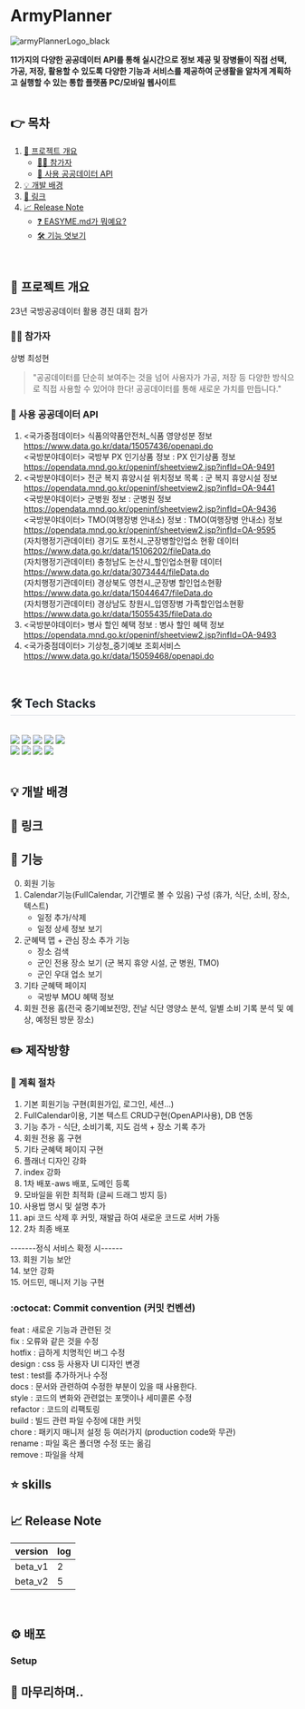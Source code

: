 # ArmyPlanner
![armyPlannerLogo_black](https://github.com/froggy-hyun/ArmyPlanner/assets/111727754/c54fe781-d11d-4db4-8ceb-024ef435db66)

**11가지의 다양한 공공데이터 API를 통해 실시간으로 정보 제공 및 장병들이 직접 선택, 가공, 저장, 활용할 수 있도록 다양한 기능과 서비스를 제공하여 군생활을 알차게 계획하고 실행할 수 있는 통합 플랫폼 PC/모바일 웹사이트**   
<br>

## 👉  목차  
1. [📰 프로젝트 개요](##프로젝트-개요)  
   - [🙋‍♀️ 참가자]()
   - [📜 사용 공공데이터 API]()
2. [💡 개발 배경](##개발-배경)   
3. [📌 링크](##링크)   
4. [📈 Release Note](##-Release-Note)   
    - [❓ EASYME.md가 뭐예요?](#-easymemd가-뭐예요)   
    - [🛠 기능 엿보기](#-기능-엿보기)  

<br>


## 📰 프로젝트 개요

23년 국방공공데이터 활용 경진 대회 참가
### 🙋‍♀️ 참가자
상병 최성현
> "공공데이터를 단순히 보여주는 것을 넘어 사용자가 가공, 저장 등 다양한 방식으로 직접 사용할 수 있어야 한다! 공공데이터를 통해 새로운 가치를 만듭니다."  
    
### 📜 사용 공공데이터 API

1. <국가중점데이터> 식품의약품안전처_식품 영양성분 정보 https://www.data.go.kr/data/15057436/openapi.do  
   <국방분야데이터> 국방부 PX 인기상품 정보 : PX 인기상품 정보 https://opendata.mnd.go.kr/openinf/sheetview2.jsp?infId=OA-9491    
2. <국방분야데이터> 전군 복지 휴양시설 위치정보 목록 : 군 복지 휴양시설 정보 https://opendata.mnd.go.kr/openinf/sheetview2.jsp?infId=OA-9441    
   <국방분야데이터> 군병원 정보 : 군병원 정보 https://opendata.mnd.go.kr/openinf/sheetview2.jsp?infId=OA-9436    
   <국방분야데이터> TMO(여행장병 안내소) 정보 : TMO(여행장병 안내소) 정보 https://opendata.mnd.go.kr/openinf/sheetview2.jsp?infId=OA-9595  
   (자치행정기관데이터) 경기도 포천시_군장병할인업소 현황 데이터 https://www.data.go.kr/data/15106202/fileData.do    
   (자치행정기관데이터) 충청남도 논산시_할인업소현황 데이터 https://www.data.go.kr/data/3073444/fileData.do    
   (자치행정기관데이터) 경상북도 영천시_군장병 할인업소현황 https://www.data.go.kr/data/15044647/fileData.do    
   (자치행정기관데이터) 경상남도 창원시_입영장병 가족할인업소현황 https://www.data.go.kr/data/15055435/fileData.do  
3. <국방분야데이터> 병사 할인 혜택 정보 : 병사 할인 혜택 정보 https://opendata.mnd.go.kr/openinf/sheetview2.jsp?infId=OA-9493     
4. <국가중점데이터> 기상청_중기예보 조회서비스 https://www.data.go.kr/data/15059468/openapi.do  
  
<br>
<div style="text-align: left;">
    <h2 style="border-bottom: 1px solid #d8dee4; color: #282d33;"> 🛠️ Tech Stacks </h2> <br> 
    <div style="margin: ; text-align: left;" "text-align: left;"> <img src="https://img.shields.io/badge/Bootstrap-7952B3?style=for-the-badge&logo=Bootstrap&logoColor=white">
        <img src="https://img.shields.io/badge/HTML5-E34F26?style=for-the-badge&logo=HTML5&logoColor=white">
        <img src="https://img.shields.io/badge/Javascript-F7DF1E?style=for-the-badge&logo=Javascript&logoColor=white">
        <img src="https://img.shields.io/badge/jQuery-0769AD?style=for-the-badge&logo=jQuery&logoColor=white">
        <img src="https://img.shields.io/badge/Spring-6DB33F?style=for-the-badge&logo=Spring&logoColor=white">
        <br/><img src="https://img.shields.io/badge/Spring Boot-6DB33F?style=for-the-badge&logo=Spring Boot&logoColor=white">
        <img src="https://img.shields.io/badge/Java-007396?style=for-the-badge&logo=Java&logoColor=white">
        <img src="https://img.shields.io/badge/MySQL-4479A1?style=for-the-badge&logo=MySQL&logoColor=white">
        <img src="https://img.shields.io/badge/Amazon AWS-232F3E?style=for-the-badge&logo=Amazon AWS&logoColor=white">
    </div>
</div>  
<br>    

## 💡 개발 배경


## 📌 링크

## 🔔 기능
0. 회원 기능
1. Calendar기능(FullCalendar, 기간별로 볼 수 있음) 구성 (휴가, 식단, 소비, 장소, 텍스트)
   - 일정 추가/삭제
   - 일정 상세 정보 보기
2. 군혜택 맵 + 관심 장소 추가 기능
    - 장소 검색
    - 군인 전용 장소 보기 (군 복지 휴양 시설, 군 병원, TMO)
    - 군인 우대 업소 보기
3. 기타 군혜택 페이지
    - 국방부 MOU 혜택 정보
4. 회원 전용 홈(전국 중기예보전망, 전날 식단 영양소 분석, 일별 소비 기록 분석 및 예상, 예정된 방문 장소) 



## ✏️ 제작방향

### 🚩 계획 절차
1. 기본 회원기능 구현(회원가입, 로그인, 세션...)
2. FullCalendar이용, 기본 텍스트 CRUD구현(OpenAPI사용), DB 연동
3. 기능 추가 - 식단, 소비기록, 지도 검색 + 장소 기록 추가
4. 회원 전용 홈 구현
5. 기타 군혜택 페이지 구현
6. 플래너 디자인 강화  
7. index 강화
8. 1차 배포-aws 배포, 도메인 등록
9. 모바일을 위한 최적화 (글씨 드래그 방지 등)
10. 사용법 명시 및 설명 추가
11. api 코드 삭제 후 커밋, 재발급 하여 새로운 코드로 서버 가동
12. 2차 최종 배포 

-------정식 서비스 확정 시------  
13. 회원 기능 보안  
14. 보안 강화  
15. 어드민, 매니저 기능 구현  

###  :octocat: Commit convention (커밋 컨벤션)
feat : 새로운 기능과 관련된 것  
fix : 오류와 같은 것을 수정  
hotfix : 급하게 치명적인 버그 수정  
design : css 등 사용자 UI 디자인 변경  
test : test를 추가하거나 수정  
docs : 문서와 관련하여 수정한 부분이 있을 때 사용한다.  
style : 코드의 변화와 관련없는 포맷이나 세미콜론 수정  
refactor : 코드의 리팩토링  
build : 빌드 관련 파일 수정에 대한 커밋  
chore : 패키지 매니저 설정 등 여러가지 (production code와 무관)  
rename : 파일 혹은 폴더명 수정 또는 옮김  
remove : 파일을 삭제  

## ⭐️ skills

## 📈 Release Note

| version | log |
| --- | --- |
| beta_v1 | 2 |
| beta_v2 | 5 |  

<br>

## ⚙️ 배포 

### Setup

## 🙏 마무리하며..

